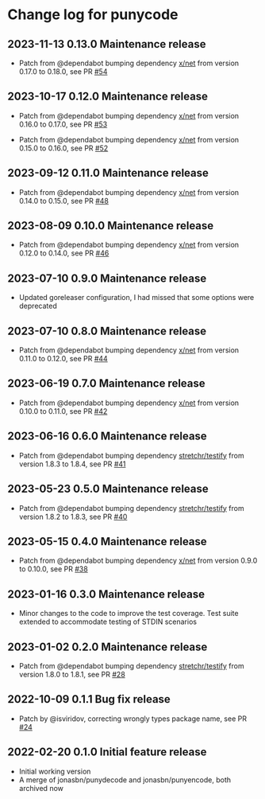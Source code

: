 # Change log for punycode

## 2023-11-13 0.13.0 Maintenance release

- Patch from @dependabot bumping dependency [x/net](https://github.com/golang/net) from version 0.17.0 to 0.18.0, see PR [#54](https://github.com/jonasbn/punycode/pull/54)

## 2023-10-17 0.12.0 Maintenance release

- Patch from @dependabot bumping dependency [x/net](https://github.com/golang/net) from version 0.16.0 to 0.17.0, see PR [#53](https://github.com/jonasbn/punycode/pull/53)

- Patch from @dependabot bumping dependency [x/net](https://github.com/golang/net) from version 0.15.0 to 0.16.0, see PR [#52](https://github.com/jonasbn/punycode/pull/52)

## 2023-09-12 0.11.0 Maintenance release

- Patch from @dependabot bumping dependency [x/net](https://github.com/golang/net) from version 0.14.0 to 0.15.0, see PR [#48](https://github.com/jonasbn/punycode/pull/48)

## 2023-08-09 0.10.0 Maintenance release

- Patch from @dependabot bumping dependency [x/net](https://github.com/golang/net) from version 0.12.0 to 0.14.0, see PR [#46](https://github.com/jonasbn/punycode/pull/46)

## 2023-07-10 0.9.0 Maintenance release

- Updated goreleaser configuration, I had missed that some options were deprecated

## 2023-07-10 0.8.0 Maintenance release

- Patch from @dependabot bumping dependency [x/net](https://github.com/golang/net) from version 0.11.0 to 0.12.0, see PR [#44](https://github.com/jonasbn/punycode/pull/44)

## 2023-06-19 0.7.0 Maintenance release

- Patch from @dependabot bumping dependency [x/net](https://github.com/golang/net) from version 0.10.0 to 0.11.0, see PR [#42](https://github.com/jonasbn/punycode/pull/42)

## 2023-06-16 0.6.0 Maintenance release

- Patch from @dependabot bumping dependency [stretchr/testify](https://github.com/stretchr/testify) from version 1.8.3 to 1.8.4, see PR [#41](https://github.com/jonasbn/punycode/pull/41)

## 2023-05-23 0.5.0 Maintenance release

- Patch from @dependabot bumping dependency [stretchr/testify](https://github.com/stretchr/testify) from version 1.8.2 to 1.8.3, see PR [#40](https://github.com/jonasbn/punycode/pull/40)

## 2023-05-15 0.4.0 Maintenance release

- Patch from @dependabot bumping dependency [x/net](https://github.com/x/net) from version 0.9.0 to 0.10.0, see PR [#38](https://github.com/jonasbn/punycode/pull/38)

## 2023-01-16 0.3.0 Maintenance release

- Minor changes to the code to improve the test coverage. Test suite extended to accommodate testing of STDIN scenarios

## 2023-01-02 0.2.0 Maintenance release

- Patch from @dependabot bumping dependency [stretchr/testify](https://github.com/stretchr/testify) from version 1.8.0 to 1.8.1, see PR [#28](https://github.com/jonasbn/punycode/pull/28)

## 2022-10-09 0.1.1 Bug fix release

- Patch by @isviridov, correcting wrongly types package name, see PR [#24](https://github.com/jonasbn/punycode/pull/24)

## 2022-02-20 0.1.0 Initial feature release

- Initial working version
- A merge of jonasbn/punydecode and jonasbn/punyencode, both archived now
